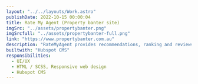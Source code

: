 ```yaml
---
layout: "../../layouts/Work.astro"
publishDate: 2022-10-15 00:00:04
title: Rate My Agent (Property banter site)
imgSrc: "../assets/propertybanter.png"
imgSrcfull: "../assets/propertybanter-full.png"
link: "https://www.propertybanter.com.au"
description: "RateMyAgent provides recommendations, ranking and reviews for real estate agents in Australia. Find the best real estate agent the first time so you can get the best results the first time. It's free to use, no sign-up required."
builtwith: "Hubspot CMS"
responsibilities:
  - UI/UX
  - HTML / SCSS, Responsive web design
  - Hubspot CMS
---
```

